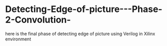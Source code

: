 # Detecting-Edge-of-picture---Phase-2-Convolution-
here is the final phase of detecting edge of picture using Verilog in Xilinx environment
